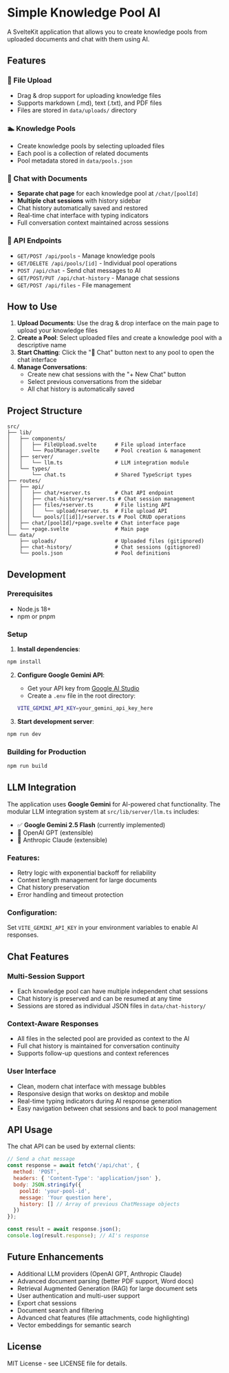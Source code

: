 # Simple Knowledge Pool AI

A SvelteKit application that allows you to create knowledge pools from uploaded documents and chat with them using AI.

## Features

### 📁 File Upload
- Drag & drop support for uploading knowledge files
- Supports markdown (.md), text (.txt), and PDF files
- Files are stored in `data/uploads/` directory

### 🏊 Knowledge Pools
- Create knowledge pools by selecting uploaded files
- Each pool is a collection of related documents
- Pool metadata stored in `data/pools.json`

### 💬 Chat with Documents
- **Separate chat page** for each knowledge pool at `/chat/[poolId]`
- **Multiple chat sessions** with history sidebar
- Chat history automatically saved and restored
- Real-time chat interface with typing indicators
- Full conversation context maintained across sessions

### 🔧 API Endpoints
- `GET/POST /api/pools` - Manage knowledge pools
- `GET/DELETE /api/pools/[id]` - Individual pool operations
- `POST /api/chat` - Send chat messages to AI
- `GET/POST/PUT /api/chat-history` - Manage chat sessions
- `GET/POST /api/files` - File management

## How to Use

1. **Upload Documents**: Use the drag & drop interface on the main page to upload your knowledge files
2. **Create a Pool**: Select uploaded files and create a knowledge pool with a descriptive name
3. **Start Chatting**: Click the "💬 Chat" button next to any pool to open the chat interface
4. **Manage Conversations**: 
   - Create new chat sessions with the "+ New Chat" button
   - Select previous conversations from the sidebar
   - All chat history is automatically saved

## Project Structure

```
src/
├── lib/
│   ├── components/
│   │   ├── FileUpload.svelte      # File upload interface
│   │   └── PoolManager.svelte     # Pool creation & management
│   ├── server/
│   │   └── llm.ts                 # LLM integration module
│   └── types/
│       └── chat.ts                # Shared TypeScript types
├── routes/
│   ├── api/
│   │   ├── chat/+server.ts        # Chat API endpoint
│   │   ├── chat-history/+server.ts # Chat session management
│   │   ├── files/+server.ts       # File listing API
│   │   │   └── upload/+server.ts  # File upload API
│   │   └── pools/[[id]]/+server.ts # Pool CRUD operations
│   ├── chat/[poolId]/+page.svelte # Chat interface page
│   └── +page.svelte               # Main page
└── data/
    ├── uploads/                   # Uploaded files (gitignored)
    ├── chat-history/              # Chat sessions (gitignored)
    └── pools.json                 # Pool definitions
```

## Development

### Prerequisites
- Node.js 18+
- npm or pnpm

### Setup

1. **Install dependencies**:
```bash
npm install
```

2. **Configure Google Gemini API**:
   - Get your API key from [Google AI Studio](https://makersuite.google.com/app/apikey)
   - Create a `.env` file in the root directory:
   ```bash
   VITE_GEMINI_API_KEY=your_gemini_api_key_here
   ```

3. **Start development server**:
```bash
npm run dev
```

### Building for Production
```bash
npm run build
```

## LLM Integration

The application uses **Google Gemini** for AI-powered chat functionality. The modular LLM integration system at `src/lib/server/llm.ts` includes:

- ✅ **Google Gemini 2.5 Flash** (currently implemented)
- 🔧 OpenAI GPT (extensible)
- 🔧 Anthropic Claude (extensible)

### Features:
- Retry logic with exponential backoff for reliability
- Context length management for large documents
- Chat history preservation
- Error handling and timeout protection

### Configuration:
Set `VITE_GEMINI_API_KEY` in your environment variables to enable AI responses.

## Chat Features

### Multi-Session Support
- Each knowledge pool can have multiple independent chat sessions
- Chat history is preserved and can be resumed at any time
- Sessions are stored as individual JSON files in `data/chat-history/`

### Context-Aware Responses
- All files in the selected pool are provided as context to the AI
- Full chat history is maintained for conversation continuity
- Supports follow-up questions and context references

### User Interface
- Clean, modern chat interface with message bubbles
- Responsive design that works on desktop and mobile
- Real-time typing indicators during AI response generation
- Easy navigation between chat sessions and back to pool management

## API Usage

The chat API can be used by external clients:

```javascript
// Send a chat message
const response = await fetch('/api/chat', {
  method: 'POST',
  headers: { 'Content-Type': 'application/json' },
  body: JSON.stringify({
    poolId: 'your-pool-id',
    message: 'Your question here',
    history: [] // Array of previous ChatMessage objects
  })
});

const result = await response.json();
console.log(result.response); // AI's response
```

## Future Enhancements

- Additional LLM providers (OpenAI GPT, Anthropic Claude)
- Advanced document parsing (better PDF support, Word docs)
- Retrieval Augmented Generation (RAG) for large document sets
- User authentication and multi-user support
- Export chat sessions
- Document search and filtering
- Advanced chat features (file attachments, code highlighting)
- Vector embeddings for semantic search

## License

MIT License - see LICENSE file for details. 